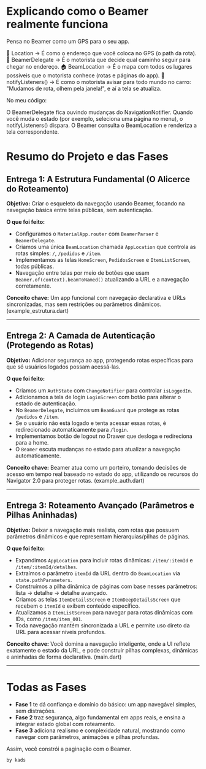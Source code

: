 # Explicando como o Beamer realmente funciona

Pensa no Beamer como um GPS para o seu app.

📍 Location → É como o endereço que você coloca no GPS (o path da rota).
🚗 BeamerDelegate → É o motorista que decide qual caminho seguir para chegar no endereço.
🏠 BeamLocation → É o mapa com todos os lugares possíveis que o motorista conhece (rotas e páginas do app).
📢 notifyListeners() → É como o motorista avisar para todo mundo no carro: "Mudamos de rota, olhem pela janela!", e aí a tela se atualiza.

No meu código:

O BeamerDelegate fica ouvindo mudanças do NavigationNotifier.
Quando você muda o estado (por exemplo, seleciona uma página no menu), o notifyListeners() dispara.
O Beamer consulta o BeamLocation e renderiza a tela correspondente.

# Resumo do Projeto e das Fases

## **Entrega 1: A Estrutura Fundamental (O Alicerce do Roteamento)**

**Objetivo:**
Criar o esqueleto da navegação usando Beamer, focando na navegação básica entre telas públicas, sem autenticação.

**O que foi feito:**

* Configuramos o `MaterialApp.router` com `BeamerParser` e `BeamerDelegate`.
* Criamos uma única `BeamLocation` chamada `AppLocation` que controla as rotas simples: `/`, `/pedidos` e `/item`.
* Implementamos as telas `HomeScreen`, `PedidosScreen` e `ItemListScreen`, todas públicas.
* Navegação entre telas por meio de botões que usam `Beamer.of(context).beamToNamed()` atualizando a URL e a navegação corretamente.

**Conceito chave:**
Um app funcional com navegação declarativa e URLs sincronizadas, mas sem restrições ou parâmetros dinâmicos. (example_estrutura.dart)

---

## **Entrega 2: A Camada de Autenticação (Protegendo as Rotas)**

**Objetivo:**
Adicionar segurança ao app, protegendo rotas específicas para que só usuários logados possam acessá-las.

**O que foi feito:**

* Criamos um `AuthState` com `ChangeNotifier` para controlar `isLoggedIn`.
* Adicionamos a tela de login `LoginScreen` com botão para alterar o estado de autenticação.
* No `BeamerDelegate`, incluímos um `BeamGuard` que protege as rotas `/pedidos` e `/item`.
* Se o usuário não está logado e tenta acessar essas rotas, é redirecionado automaticamente para `/login`.
* Implementamos botão de logout no Drawer que desloga e redireciona para a home.
* O `Beamer` escuta mudanças no estado para atualizar a navegação automaticamente.

**Conceito chave:**
Beamer atua como um porteiro, tomando decisões de acesso em tempo real baseado no estado do app, utilizando os recursos do Navigator 2.0 para proteger rotas. (example_auth.dart)

---

## **Entrega 3: Roteamento Avançado (Parâmetros e Pilhas Aninhadas)**

**Objetivo:**
Deixar a navegação mais realista, com rotas que possuem parâmetros dinâmicos e que representam hierarquias/pilhas de páginas.

**O que foi feito:**

* Expandimos `AppLocation` para incluir rotas dinâmicas: `/item/:itemId` e `/item/:itemId/detalhes`.
* Extraímos o parâmetro `itemId` da URL dentro do `BeamLocation` via `state.pathParameters`.
* Construímos a pilha dinâmica de páginas com base nesses parâmetros: lista -> detalhe -> detalhe avançado.
* Criamos as telas `ItemDetailsScreen` e `ItemDeepDetailsScreen` que recebem o `itemId` e exibem conteúdo específico.
* Atualizamos a `ItemListScreen` para navegar para rotas dinâmicas com IDs, como `/item/item_001`.
* Toda navegação mantém sincronizada a URL e permite uso direto da URL para acessar níveis profundos.

**Conceito chave:**
Você domina a navegação inteligente, onde a UI reflete exatamente o estado da URL, e pode construir pilhas complexas, dinâmicas e aninhadas de forma declarativa. (main.dart)

---

# Todas as Fases

* **Fase 1** te dá confiança e domínio do básico: um app navegável simples, sem distrações.
* **Fase 2** traz segurança, algo fundamental em apps reais, e ensina a integrar estado global com roteamento.
* **Fase 3** adiciona realismo e complexidade natural, mostrando como navegar com parâmetros, animações e pilhas profundas.



Assim, você constrói a paginação com o Beamer.

`by kads`